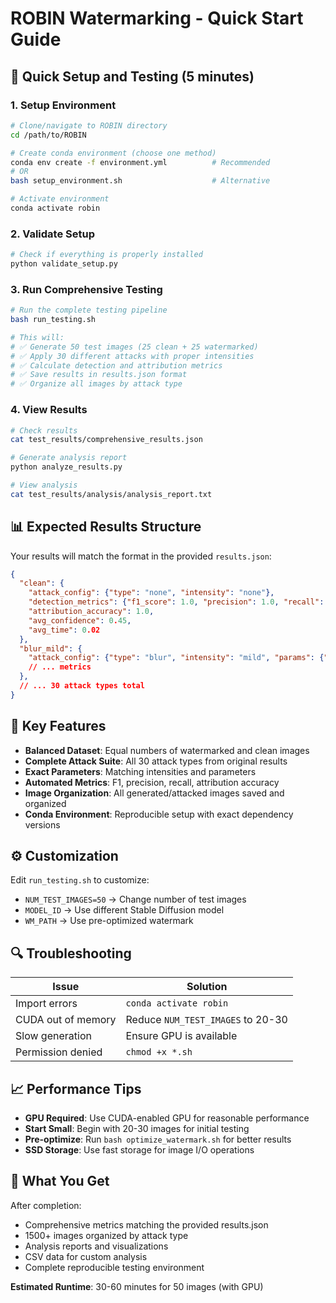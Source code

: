 # ROBIN Watermarking - Quick Start Guide

## 🚀 Quick Setup and Testing (5 minutes)

### 1. Setup Environment
```bash
# Clone/navigate to ROBIN directory
cd /path/to/ROBIN

# Create conda environment (choose one method)
conda env create -f environment.yml          # Recommended
# OR
bash setup_environment.sh                    # Alternative

# Activate environment  
conda activate robin
```

### 2. Validate Setup
```bash
# Check if everything is properly installed
python validate_setup.py
```

### 3. Run Comprehensive Testing
```bash
# Run the complete testing pipeline
bash run_testing.sh

# This will:
# ✅ Generate 50 test images (25 clean + 25 watermarked)
# ✅ Apply 30 different attacks with proper intensities
# ✅ Calculate detection and attribution metrics
# ✅ Save results in results.json format
# ✅ Organize all images by attack type
```

### 4. View Results
```bash
# Check results
cat test_results/comprehensive_results.json

# Generate analysis report
python analyze_results.py

# View analysis
cat test_results/analysis/analysis_report.txt
```

## 📊 Expected Results Structure

Your results will match the format in the provided `results.json`:

```json
{
  "clean": {
    "attack_config": {"type": "none", "intensity": "none"},
    "detection_metrics": {"f1_score": 1.0, "precision": 1.0, "recall": 1.0},
    "attribution_accuracy": 1.0,
    "avg_confidence": 0.45,
    "avg_time": 0.02
  },
  "blur_mild": {
    "attack_config": {"type": "blur", "intensity": "mild", "params": {"sigma": 0.5}},
    // ... metrics
  },
  // ... 30 attack types total
}
```

## 🎯 Key Features

- **Balanced Dataset**: Equal numbers of watermarked and clean images
- **Complete Attack Suite**: All 30 attack types from original results  
- **Exact Parameters**: Matching intensities and parameters
- **Automated Metrics**: F1, precision, recall, attribution accuracy
- **Image Organization**: All generated/attacked images saved and organized
- **Conda Environment**: Reproducible setup with exact dependency versions

## ⚙️ Customization

Edit `run_testing.sh` to customize:
- `NUM_TEST_IMAGES=50` → Change number of test images
- `MODEL_ID` → Use different Stable Diffusion model
- `WM_PATH` → Use pre-optimized watermark

## 🔍 Troubleshooting

| Issue | Solution |
|-------|----------|
| Import errors | `conda activate robin` |
| CUDA out of memory | Reduce `NUM_TEST_IMAGES` to 20-30 |
| Slow generation | Ensure GPU is available |
| Permission denied | `chmod +x *.sh` |

## 📈 Performance Tips

- **GPU Required**: Use CUDA-enabled GPU for reasonable performance
- **Start Small**: Begin with 20-30 images for initial testing
- **Pre-optimize**: Run `bash optimize_watermark.sh` for better results
- **SSD Storage**: Use fast storage for image I/O operations

## 🎉 What You Get

After completion:
- Comprehensive metrics matching the provided results.json
- 1500+ images organized by attack type  
- Analysis reports and visualizations
- CSV data for custom analysis
- Complete reproducible testing environment

**Estimated Runtime**: 30-60 minutes for 50 images (with GPU)
